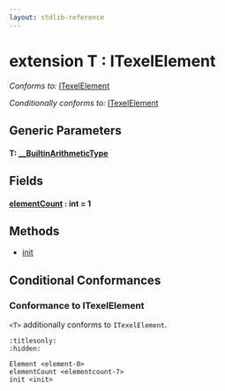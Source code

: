 ```yaml
---
layout: stdlib-reference
---
```


# extension T : ITexelElement

*Conforms to:* [ITexelElement](../../interfaces/itexelelement-016/index)

*Conditionally conforms to:* [ITexelElement](../../interfaces/itexelelement-016/index)

## Generic Parameters

####  <a id="typeparam-T"></a>T: [\_\_BuiltinArithmeticType](../../interfaces/0_builtinarithmetictype-029j/index)

## Fields

####  <a id="decl-elementCount"></a>[elementCount](elementcount-7) : int = 1

## Methods

* [init](init)

## Conditional Conformances

### Conformance to ITexelElement
`<T>` additionally conforms to `ITexelElement`.

```{toctree}
:titlesonly:
:hidden:

Element <element-0>
elementCount <elementcount-7>
init <init>
```

